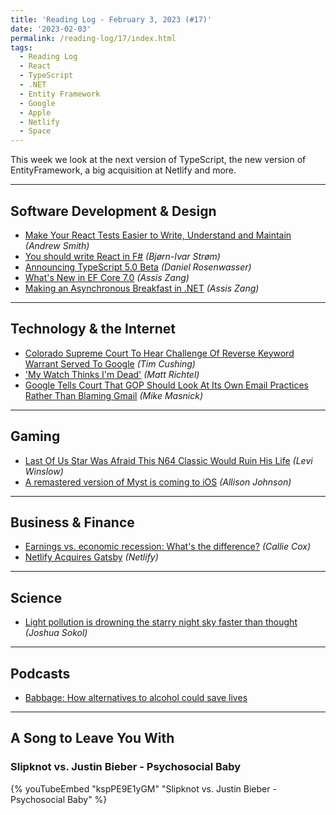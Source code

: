```yaml
---
title: 'Reading Log - February 3, 2023 (#17)'
date: '2023-02-03'
permalink: /reading-log/17/index.html
tags:
  - Reading Log
  - React
  - TypeScript
  - .NET
  - Entity Framework
  - Google
  - Apple
  - Netlify
  - Space
---
```


This week we look at the next version of TypeScript, the new version of EntityFramework, a big acquisition at Netlify and more.
<!-- excerpt -->

---

## Software Development & Design

- [Make Your React Tests Easier to Write, Understand and Maintain](https://itnext.io/make-your-react-tests-easier-to-write-understand-and-maintain-9fa769381d62) *(Andrew Smith)*
- [You should write React in F#](https://www.bekk.christmas/post/2022/20/you-should-write-react-in-fsharp) *(Bjørn-Ivar Strøm)*
- [Announcing TypeScript 5.0 Beta](https://devblogs.microsoft.com/typescript/announcing-typescript-5-0-beta/) *(Daniel Rosenwasser)*
- [What's New in EF Core 7.0](https://www.telerik.com/blogs/whats-new-ef-core-7.0) *(Assis Zang)*
- [Making an Asynchronous Breakfast in .NET](https://www.telerik.com/blogs/making-asynchronous-breakfast-dotnet) *(Assis Zang)*

---

## Technology & the Internet

- [Colorado Supreme Court To Hear Challenge Of Reverse Keyword Warrant Served To Google](https://www.techdirt.com/2023/02/03/colorado-supreme-court-to-hear-challenge-of-reverse-keyword-warrant-served-to-google/) *(Tim Cushing)*
- ['My Watch Thinks I'm Dead'](https://www.nytimes.com/2023/02/03/health/apple-watch-911-emergency-call.html) *(Matt Richtel)*
- [Google Tells Court That GOP Should Look At Its Own Email Practices Rather Than Blaming Gmail](https://www.techdirt.com/2023/02/03/google-tells-court-that-gop-should-look-at-its-own-email-practices-rather-than-blaming-gmail/) *(Mike Masnick)*

---

## Gaming

- [Last Of Us Star Was Afraid This N64 Classic Would Ruin His Life](https://kotaku.com/last-of-us-hbo-nick-offerman-bill-banjo-kazooie-n64-1850065488) *(Levi Winslow)*
- [A remastered version of Myst is coming to iOS](https://www.theverge.com/2023/2/3/23583414/myst-mobile-ios-ipad-remastered-3d-cyan) *(Allison Johnson)*

---

## Business & Finance

- [Earnings vs. economic recession: What's the difference?](https://www.etoro.com/en-us/news-and-analysis/market-insights/earnings-vs-economic-recession-whats-the-difference/) *(Callie Cox)*
- [Netlify Acquires Gatsby](https://www.netlify.com/press/netlify-acquires-gatsby-inc-to-accelerate-adoption-of-composable-web-architectures/) *(Netlify)*

---

## Science

- [Light pollution is drowning the starry night sky faster than thought](https://www.science.org/content/article/light-pollution-drowning-starry-night-sky-faster-thought) *(Joshua Sokol)*

---

## Podcasts

- [Babbage: How alternatives to alcohol could save lives](https://www.economist.com/alcohol-pod)

---

## A Song to Leave You With

### Slipknot vs. Justin Bieber - Psychosocial Baby

{% youTubeEmbed "kspPE9E1yGM" "Slipknot vs. Justin Bieber - Psychosocial Baby" %}
